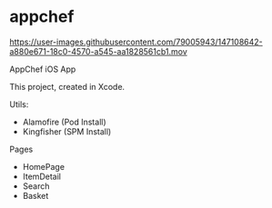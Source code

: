 # appchef


https://user-images.githubusercontent.com/79005943/147108642-a880e671-18c0-4570-a545-aa1828561cb1.mov




AppChef iOS App 

This project, created in Xcode. 

Utils:
- Alamofire (Pod Install)
- Kingfisher (SPM Install)

Pages 
- HomePage 
- ItemDetail 
- Search
- Basket 


